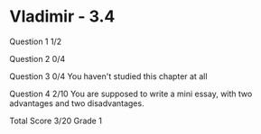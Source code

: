 # Vladimir - 3.4

Question 1      1/2

Question 2      0/4

Question 3      0/4
                You haven't studied this chapter at all

Question 4      2/10
                You are supposed to write a mini essay, with two
                advantages and two disadvantages.

Total Score     3/20 Grade 1

